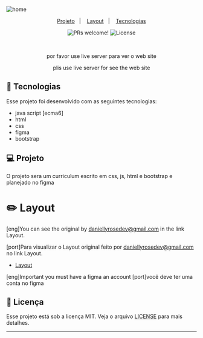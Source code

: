 ![home](https://user-images.githubusercontent.com/59980463/119441351-61970600-bcfc-11eb-9de9-07f1d8fbe72b.png)


<p align="center">
  <a href="#-projeto">Projeto</a>&nbsp;&nbsp;&nbsp;|&nbsp;&nbsp;&nbsp;
  <a href="#-layout">Layout</a>&nbsp;&nbsp;&nbsp;|&nbsp;&nbsp;&nbsp;
   <a href="#-Tecnologias">Tecnologias</a>


<p align="center">
 <img src="https://img.shields.io/static/v1?label=PRs&message=welcome&color=49AA26&labelColor=000000" alt="PRs welcome!" />

  <img alt="License" src="https://img.shields.io/static/v1?label=license&message=MIT&color=49AA26&labelColor=000000">
</p>

<br>

<p align="center">
  por favor use live  server para ver o web site
</p>
<p align="center">
  plis use live server for see the web site
</p>

## 🚀 Tecnologias

Esse projeto foi desenvolvido com as seguintes tecnologias:

- java script [ecma6]
- html
- css
- figma
- bootstrap

## 💻 Projeto

O projeto sera um curriculum escrito em css, js, html e bootstrap e planejado no figma

# :pencil2: Layout
[eng]You can see the original by daniellyrosedev@gmail.com in the link Layout.

[port]Para visualizar o Layout original feito por daniellyrosedev@gmail.com no link Layout.

- [Layout](https://www.figma.com/file/UWGAzexUoPe2MYHUXeuqpt/portifolio-curriculum?node-id=0%3A1)

[eng]Important you must have a figma an account
[port]você deve ter uma conta no figma

## :memo: Licença

Esse projeto está sob a licença MIT. 
 Veja o arquivo [LICENSE](.github/LICENSE.md) para mais detalhes.




---
